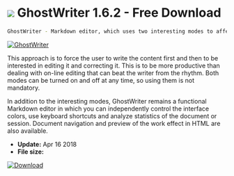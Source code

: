# ![](https://cdn.softexe.net/static/icon/1/ghostwriter-10384.png) GhostWriter 1.6.2 - Free Download

```sh
GhostWriter - Markdown editor, which uses two interesting modes to affect productivity while writing texts. One is to highlight the most recent sentence in the color, while the second disables the use of the delete and backspace keys.
```
[![GhostWriter](https://gallery.dpcdn.pl/imgc/Tools/79640/g_-_420x350_1.5_-_xc89468f9-f094-4f27-a59a-b5c68f4fa8a1.png)](https://softexe.net/win/development-it/development-tools/ghostwriter:pRchd.html)

This approach is to force the user to write the content first and then to be interested in editing it and correcting it. This is to be more productive than dealing with on-line editing that can beat the writer from the rhythm. Both modes can be turned on and off at any time, so using them is not mandatory.
 
 In addition to the interesting modes, GhostWriter remains a functional Markdown editor in which you can independently control the interface colors, use keyboard shortcuts and analyze statistics of the document or session. Document navigation and preview of the work effect in HTML are also available.


- **Update:** Apr 16 2018
- **File size:** 

[![Download](https://cdn.softexe.net/static/img/download.png)](https://softexe.net/win/development-it/development-tools/ghostwriter:pRchd.html)

